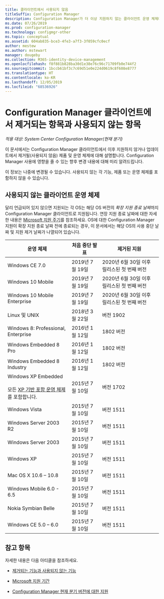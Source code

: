 ```yaml
---
title: 클라이언트에서 사용되지 않음
titleSuffix: Configuration Manager
description: Configuration Manager가 더 이상 지원하지 않는 클라이언트 운영 체제에 대해 알아봅니다.
ms.date: 07/26/2019
ms.prod: configuration-manager
ms.technology: configmgr-other
ms.topic: conceptual
ms.assetid: 604ab835-bce3-4fe3-a7f3-3f059cfc0ecf
author: mestew
ms.author: mstewart
manager: dougeby
ms.collection: M365-identity-device-management
ms.openlocfilehash: f8f881b828ba30d1e38e76c96c71709fb0e744f2
ms.sourcegitcommit: 1bccb61bf3c7c69d51e0e224d0619c8f608e8777
ms.translationtype: HT
ms.contentlocale: ko-KR
ms.lasthandoff: 12/05/2019
ms.locfileid: "68536926"
---
```

# <a name="removed-and-deprecated-items-for-configuration-manager-clients"></a>Configuration Manager 클라이언트에서 제거되는 항목과 사용되지 않는 항목

*적용 대상: System Center Configuration Manager(현재 분기)*

이 문서에서는 Configuration Manager 클라이언트에서 이후 지원하지 않거나 업데이트에서 제거될(사용되지 않음) 제품 및 운영 체제에 대해 설명합니다. Configuration Manager 사용에 영향을 줄 수 있는 향후 변경 내용에 대해 미리 알려드립니다.  

이 정보는 나중에 변경될 수 있습니다. 사용되지 않는 각 기능, 제품 또는 운영 체제를 포함하지 않을 수 있습니다.  


## <a name="deprecated-client-operating-systems"></a>사용되지 않는 클라이언트 운영 체제  

달리 언급되어 있지 않으면 지원되는 각 OS는 해당 OS 버전의 *확장 지원 종료 날짜*까지 Configuration Manager 클라이언트로 지원됩니다. 연장 지원 종료 날짜에 대한 자세한 내용은 [Microsoft 지원 주기](https://support.microsoft.com/lifecycle)를 참조하세요. OS에 대한 Configuration Manager 지원이 확장 지원 종료 날짜 전에 종료되는 경우, 이 문서에서는 해당 OS의 사용 중단 날짜 및 지원 제거 날짜가 나열되어 있습니다.  

|**운영 체제**|**처음 중단 발표**|**제거된 지원**|  
|-|-|-|
|Windows CE 7.0|2019년 7월 19일|2020년 6월 30일 이후 릴리스된 첫 번째 버전|
|Windows 10 Mobile|2019년 7월 19일|2020년 6월 30일 이후 릴리스된 첫 번째 버전|
|Windows 10 Mobile Enterprise|2019년 7월 19일|2020년 6월 30일 이후 릴리스된 첫 번째 버전|
|Linux 및 UNIX|2018년 3월 22일|버전 1902|
|Windows 8: Professional, Enterprise|2016년 1월 12일|1802 버전|
|Windows Embedded 8 Pro|2016년 1월 12일|1802 버전|
|Windows Embedded 8 Industry|2016년 1월 12일|1802 버전|
|Windows XP Embedded <br><br> 모든 [XP 기반 포함 운영 체제](/sccm/core/plan-design/configs/supported-operating-systems-for-clients-and-devices#windows-embedded-computers)를 포함합니다.|2015년 7월 10일|버전 1702|
|Windows Vista|2015년 7월 10일|버전 1511|
|Windows Server 2003 R2|2015년 7월 10일|버전 1511|
|Windows Server 2003|2015년 7월 10일|버전 1511|
|Windows XP|2015년 7월 10일|버전 1511|  
|Mac OS X 10.6 – 10.8|2015년 7월 10일|버전 1511|  
|Windows Mobile 6.0 - 6.5|2015년 7월 10일|버전 1511|  
|Nokia Symbian Belle|2015년 7월 10일|버전 1511|  
|Windows CE 5.0 – 6.0|2015년 7월 10일|버전 1511|  


## <a name="see-also"></a>참고 항목

자세한 내용은 다음 아티클을 참조하세요.

- [제거되는 기능과 사용되지 않는 기능](/sccm/core/plan-design/changes/deprecated/removed-and-deprecated)  

- [Microsoft 지원 기간](https://support.microsoft.com/lifecycle)  

- [Configuration Manager 현재 분기 버전에 대한 지원](/sccm/core/servers/manage/current-branch-versions-supported)  
